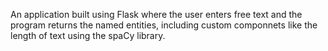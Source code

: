 An application built using Flask where the user enters free text and the program returns the named entities, including custom componnets like the length of text using the spaCy library.
